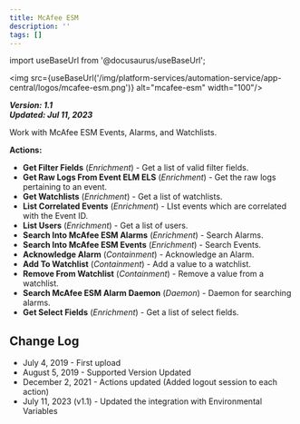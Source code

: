 ```yaml
---
title: McAfee ESM
description: ''
tags: []
---
```

import useBaseUrl from '@docusaurus/useBaseUrl';

<img src={useBaseUrl('/img/platform-services/automation-service/app-central/logos/mcafee-esm.png')} alt="mcafee-esm" width="100"/>

***Version: 1.1  
Updated: Jul 11, 2023***

Work with McAfee ESM Events, Alarms, and Watchlists.

**Actions:**

* **Get Filter Fields** (*Enrichment*) - Get a list of valid filter fields.
* **Get Raw Logs From Event ELM ELS** (*Enrichment*) - Get the raw logs pertaining to an event.
* **Get Watchlists** (*Enrichment*) - Get a list of watchlists.
* **List Correlated Events** (*Enrichment*) - LIst events which are correlated with the Event ID.
* **List Users** (*Enrichment*) - Get a list of users.
* **Search Into McAfee ESM Alarms** (*Enrichment*) - Search Alarms.
* **Search Into McAfee ESM Events** (*Enrichment*) - Search Events.
* **Acknowledge Alarm** (*Containment*) - Acknowledge an Alarm.
* **Add To Watchlist** (*Containment*) - Add a value to a watchlist.
* **Remove From Watchlist** (*Containment*) - Remove a value from a watchlist.
* **Search McAfee ESM Alarm Daemon** (*Daemon*) - Daemon for searching alarms.
* **Get Select Fields** (*Enrichment*) - Get a list of select fields.

## Change Log

* July 4, 2019 - First upload
* August 5, 2019 - Supported Version Updated
* December 2, 2021 - Actions updated (Added logout session to each action)
* July 11, 2023 (v1.1) - Updated the integration with Environmental Variables
